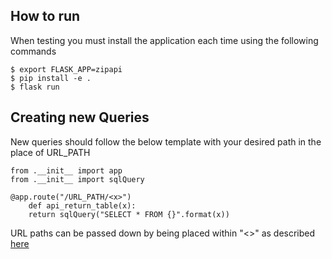 ## How to run

When testing you must install the application each time using the following commands 

    $ export FLASK_APP=zipapi
    $ pip install -e .
    $ flask run









## Creating new Queries

New queries should follow the below template with your desired path in the place of URL_PATH

    from .__init__ import app
    from .__init__ import sqlQuery

    @app.route("/URL_PATH/<x>")
        def api_return_table(x):
        return sqlQuery("SELECT * FROM {}".format(x))

URL paths can be passed down by being placed within "<>" as described [here](https://flask.palletsprojects.com/en/2.2.x/quickstart/#routing)
